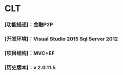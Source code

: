 # CLT
###  [功能描述]：金融P2P
###  [开发环境]：Visual Studio 2015 Sql Server 2012
###  [项目结构]：MVC+EF
###  [历史版本]：v 2.0.11.5

